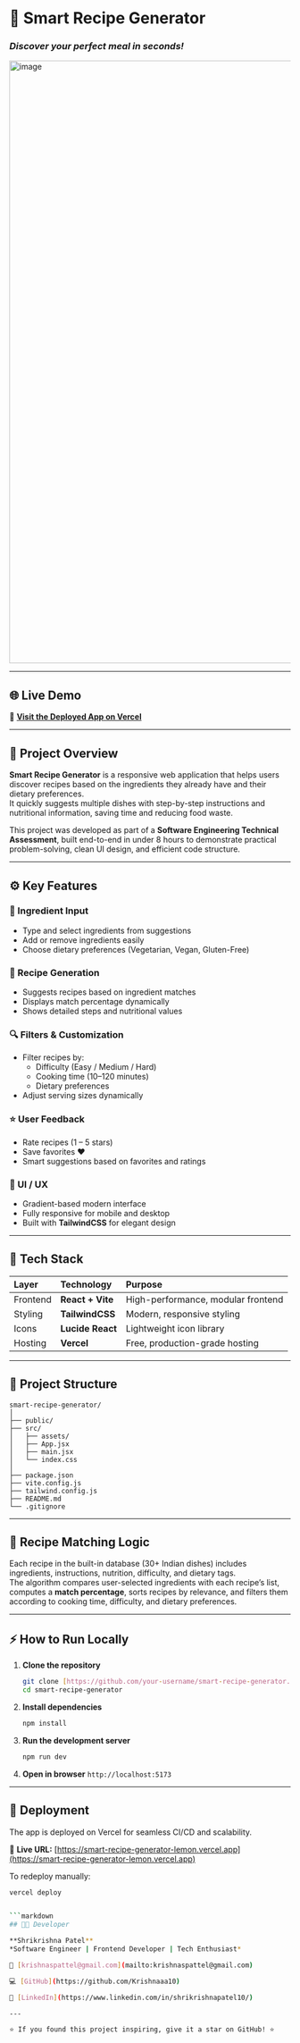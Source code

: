 # 🧠 Smart Recipe Generator  
### *Discover your perfect meal in seconds!*
<img width="1900" height="1079" alt="image" src="https://github.com/user-attachments/assets/de19795d-8288-4bed-b16a-3137b4103ace" />


---

## 🌐 Live Demo  
🔗 **[Visit the Deployed App on Vercel](https://smart-recipe-generator-lemon.vercel.app)**  

---

## 📜 Project Overview  

**Smart Recipe Generator** is a responsive web application that helps users discover recipes based on the ingredients they already have and their dietary preferences.  
It quickly suggests multiple dishes with step-by-step instructions and nutritional information, saving time and reducing food waste.  

This project was developed as part of a **Software Engineering Technical Assessment**, built end-to-end in under 8 hours to demonstrate practical problem-solving, clean UI design, and efficient code structure.

---

## ⚙️ Key Features  

### 🥕 Ingredient Input  
- Type and select ingredients from suggestions  
- Add or remove ingredients easily  
- Choose dietary preferences (Vegetarian, Vegan, Gluten-Free)  

### 🍲 Recipe Generation  
- Suggests recipes based on ingredient matches  
- Displays match percentage dynamically  
- Shows detailed steps and nutritional values  

### 🔍 Filters & Customization  
- Filter recipes by:  
  - Difficulty (Easy / Medium / Hard)  
  - Cooking time (10–120 minutes)  
  - Dietary preferences  
- Adjust serving sizes dynamically  

### ⭐ User Feedback  
- Rate recipes (1 – 5 stars)  
- Save favorites ❤️  
- Smart suggestions based on favorites and ratings  

### 🎨 UI / UX  
- Gradient-based modern interface  
- Fully responsive for mobile and desktop  
- Built with **TailwindCSS** for elegant design  

---

## 🧩 Tech Stack  

| Layer | Technology | Purpose |
|:------|:------------|:---------|
| Frontend | **React + Vite** | High-performance, modular frontend |
| Styling | **TailwindCSS** | Modern, responsive styling |
| Icons | **Lucide React** | Lightweight icon library |
| Hosting | **Vercel** | Free, production-grade hosting |

---

## 🧪 Project Structure  

```
smart-recipe-generator/
│
├── public/
├── src/
│   ├── assets/
│   ├── App.jsx
│   ├── main.jsx
│   └── index.css
│
├── package.json
├── vite.config.js
├── tailwind.config.js
├── README.md
└── .gitignore
```

---

## 🧠 Recipe Matching Logic  

Each recipe in the built-in database (30+ Indian dishes) includes ingredients, instructions, nutrition, difficulty, and dietary tags.  
The algorithm compares user-selected ingredients with each recipe’s list, computes a **match percentage**, sorts recipes by relevance, and filters them according to cooking time, difficulty, and dietary preferences.

---

## ⚡ How to Run Locally

1.  **Clone the repository**
    ```bash
    git clone [https://github.com/your-username/smart-recipe-generator.git](https://github.com/your-username/smart-recipe-generator.git)
    cd smart-recipe-generator
    ```

2.  **Install dependencies**
    ```bash
    npm install
    ```

3.  **Run the development server**
    ```bash
    npm run dev
    ```

4.  **Open in browser**
    `http://localhost:5173`

---

## 🚀 Deployment

The app is deployed on Vercel for seamless CI/CD and scalability.

🔗 **Live URL:** [https://smart-recipe-generator-lemon.vercel.app](https://smart-recipe-generator-lemon.vercel.app)

To redeploy manually:
```bash
vercel deploy


```markdown
## 👨‍💻 Developer

**Shrikrishna Patel**
*Software Engineer | Frontend Developer | Tech Enthusiast*

📧 [krishnaspattel@gmail.com](mailto:krishnaspattel@gmail.com)

💻 [GitHub](https://github.com/Krishnaaa10)

🔗 [LinkedIn](https://www.linkedin.com/in/shrikrishnapatel10/)

---

⭐ If you found this project inspiring, give it a star on GitHub! ⭐
